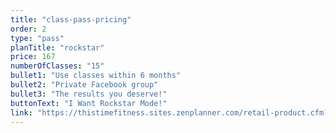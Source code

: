 ```yaml
---
title: "class-pass-pricing"
order: 2
type: "pass"
planTitle: "rockstar"
price: 167
numberOfClasses: "15"
bullet1: "Use classes within 6 months"
bullet2: "Private Facebook group"
bullet3: "The results you deserve!"
buttonText: "I Want Rockstar Mode!"
link: "https://thistimefitness.sites.zenplanner.com/retail-product.cfm?ProductId=F7120BB2-A086-4752-816E-D3B16202CFB9"
---
```

